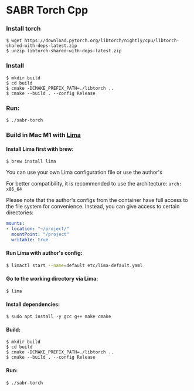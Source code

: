 # SABR Torch Cpp

### Install torch
```shell
$ wget https://download.pytorch.org/libtorch/nightly/cpu/libtorch-shared-with-deps-latest.zip
$ unzip libtorch-shared-with-deps-latest.zip
```
### Install
```shell
$ mkdir build
$ cd build
$ cmake -DCMAKE_PREFIX_PATH=./libtorch ..
$ cmake --build . --config Release
```
### Run: 
```shell
$ ./sabr-torch
```


### Build in Mac M1 with [Lima](https://github.com/lima-vm/lima)

#### Install Lima first with brew:
```shell
$ brew install lima
```
You can use your own Lima configuration file or use the author's

For better compatibility, it is recommended to use the architecture: `arch: x86_64`

Please note that the author's configs from the container have full access to the file system for convenience. Instead, you can give access to certain directories:

```yaml
mounts:
- location: "~/project/"
  mountPoint: "/project"
  writable: true
```

#### Run Lima with author's config:
```bash 
$ limactl start --name=default etc/lima-default.yaml
```

#### Go to the working directory via Lima:

```shell
$ lima
```
#### Install dependencies:
```shell 
$ sudo apt install -y gcc g++ make cmake
````


#### Build:

```shell
$ mkdir build
$ cd build
$ cmake -DCMAKE_PREFIX_PATH=./libtorch ..
$ cmake --build . --config Release

```
#### Run: 
```shell
$ ./sabr-torch
```
